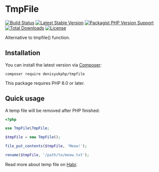 # TmpFile

[![Build Status](https://img.shields.io/github/workflow/status/denisyukphp/tmpfile/build/master?style=plastic)](https://github.com/denisyukphp/tmpfile/actions/workflows/continuous-integration.yml)
[![Latest Stable Version](https://img.shields.io/packagist/v/denisyukphp/tmpfile?style=plastic)](https://packagist.org/packages/denisyukphp/tmpfile)
[![Packagist PHP Version Support](https://img.shields.io/packagist/php-v/denisyukphp/tmpfile?style=plastic&color=8892BF)](https://packagist.org/packages/denisyukphp/tmpfile)
[![Total Downloads](https://img.shields.io/packagist/dt/denisyukphp/tmpfile?style=plastic)](https://packagist.org/packages/denisyukphp/tmpfile)
[![License](https://img.shields.io/packagist/l/denisyukphp/tmpfile?style=plastic&color=428F7E)](https://packagist.org/packages/denisyukphp/tmpfile)

Alternative to tmpfile() function.

## Installation

You can install the latest version via [Composer](https://getcomposer.org/):

```text
composer require denisyukphp/tmpfile
```

This package requires PHP 8.0 or later.

## Quick usage

A temp file will be removed after PHP finished:

```php
<?php

use TmpFile\TmpFile;

$tmpFile = new TmpFile();

file_put_contents($tmpFile, 'Meow!');

rename($tmpFile, '/path/to/meow.txt');
```

Read more about temp file on [Habr](https://habr.com/ru/post/320078/).

